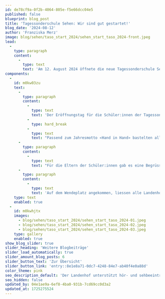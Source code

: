 ```yaml
---
id: de78cf9a-0f2b-4064-805e-f5e66dcc04e5
published: false
blueprint: blog_post
title: 'Tagessonderschule Sehen: Wir sind gut gestartet!'
blog_date: '2024-08-12'
author: 'Franziska Merz'
image: blog/sehen/taso_start_2024/sehen_start_taso_2024-front.jpeg
lead:
  -
    type: paragraph
    content:
      -
        type: text
        text: 'Am 12. August 2024 öffnete die neue Tagessonderschule Sehen am Landenhof ihre Türen. Die zwei Klassen «Zyklus 1-2» und «Zyklus 3» konnten ihr neues Schulzimmer beziehen und gut starten.'
components:
  -
    id: m0kw03zu
    text:
      -
        type: paragraph
        content:
          -
            type: text
            text: 'Der Eröffnungstag für die Schüler:innen der Tagessonderschule (Taso) Sehen und Hören wurde von verschiedenen Aktionen begleitet. Zuerst fand ein Ankommen und gegenseitiges Kennenlernen statt. Die Schüler:innen der Taso Sehen bezogen ihre neuen Schulzimmer und konnten sich einrichten. '
          -
            type: hard_break
          -
            type: text
            text: "Passend zum Jahresmotto «Hand in Hand» bastelten alle Kinder ihre Hand aus Papier. Anschliessend wurden Kärtchen mit einem persönlichen Wunsch versehen und an Ballone geknüpft. Zusammen ging's dann zum neuen Wendeplatz für die Schüler:innen-Transporte."
      -
        type: paragraph
        content:
          -
            type: text
            text: "Für die Eltern der Schüler:innen gab es eine Begrüssung und Informationen in der Aula mit Kaffee und Gipfeli. So konnte man sich gegenseitig kennenlernen. Für die Eltern der neuen Schüler:innen gab's im Anschluss noch ein Mittagessen in der Cafeteria."
      -
        type: paragraph
        content:
          -
            type: text
            text: 'Auf dem Wendeplatz angekommen, liessen alle Landenhof-Schüler.innen gemeinsam ihre Ballone mit den persönlichen Wünschen in den Himmel steigen. Was für ein schönes Bild für einen guten Start!'
    type: text
    enabled: true
  -
    id: m0kwhjtx
    images:
      - blog/sehen/taso_start_2024/sehen_start_taso_2024-01.jpeg
      - blog/sehen/taso_start_2024/sehen_start_taso_2024-02.jpeg
      - blog/sehen/taso_start_2024/sehen_start_taso_2024-03.jpeg
    type: gallery
    enabled: true
show_blog_slider: true
slider_heading: 'Weitere Blogbeiträge'
slider_load_automatically: true
slider_amount_blog_posts: 6
slider_button_text: 'Zur Übersicht'
slider_button_link: 'entry::8e1e8a71-0dc7-4248-84e7-ab40f4e0a88d'
color_theme: pink
seo_description_default: 'Der Landenhof unterstützt hör- und sehbeeinträchtigte Kinder & Jugendliche in ihrem selbstbestimmten Leben durch Förderung ihrer Fähigkeiten & Entwicklung'
seo_hidden: false
updated_by: 04e1ae9a-6ef8-4ba0-931b-7cd69cc0d3a2
updated_at: 1725275524
---
```

